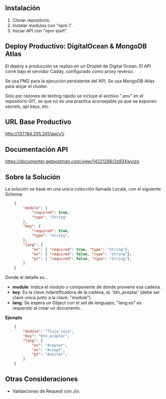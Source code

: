 
## Instalación

1. Clonar repositorio.
2. Instalar modulos con "npm i". 
3. Iniciar API con "npm start".

## Deploy Productivo: DigitalOcean & MongoDB Atlas

El deploy a producción se realizo en un Droplet de Digital Ocean. El API corre bajo el servidor Caddy, configurado como proxy reverso. 

Se usa PM2 para la ejecución persistente del API. Se usa MongoDB Atlas para alojar el cluster. 

Solo por razones de testing rápido se incluye el archivo ".env" en el repositorio GIT, se que no es una practica aconsejable ya que se exponen secrets, api keys, etc.


## URL Base Productivo
http://137.184.205.241/api/v1/

## Documentación API
https://documenter.getpostman.com/view/14221286/2s93Xwyizg

## Sobre la Solución

La solución se base en una unica colección llamada Locale, con el siguiente Schema:

```json
    {
        "module": {
            "required": true,
            "type": "String"
        },
        "key": {
            "required": true,
            "type": "String",        
        },
        "lang": {
            "es": { "required": true, "type": "String"},        
            "en": { "required": false, "type": "String"},
            "pt": { "required": false, "type": "String"},           
        }
    }
```

Donde el detalle es...

- **module**: Indica el modulo o componente de donde proviene esa cadena.
- **key**: Es la clave indentificadora de la cadena, ej: 'btn_aceptar' (debe ser clave unica junto a la clave: "module").
- **lang**: Se espera un Object con el set de lenguajes, "lang.es" es requerido al crear un documento.


**Ejemplo**


```json
    {
        "module": "flujo_caja",
        "key": "btn_aceptar",
        "lang": {
            "es": "Aceptar",        
            "en": "Accept",
            "pt": "Aceitar",           
        }
    }
```

## Otras Consideraciones

- Validaciones de Request con Joi.